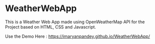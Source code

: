 # WeatherWebApp
This is a Weather Web App made using OpenWeatherMap API for the Project based on HTML, CSS and Javascript.

Use the Demo Here : https://imaryanpandey.github.io/WeatherWebApp/
